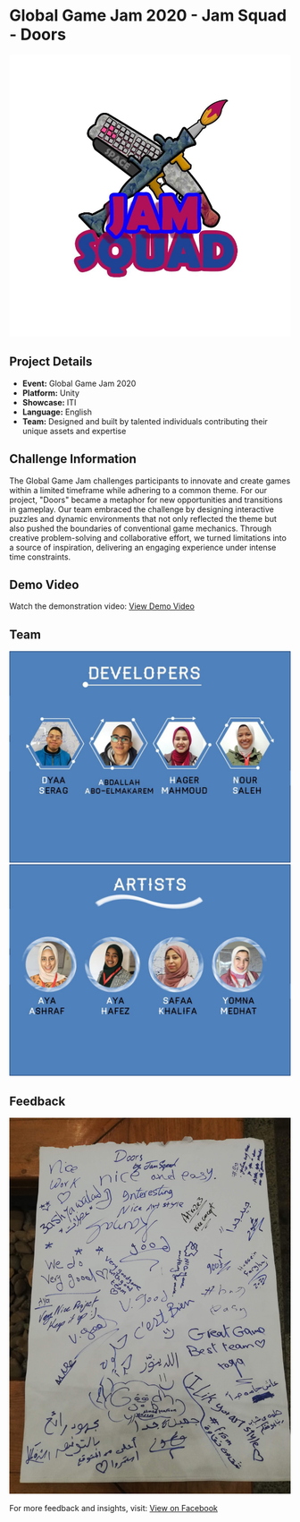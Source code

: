 # Global Game Jam 2020 - Jam Squad - Doors

![Project Screenshot](photos/IMG-20200201-WA0000.jpg)

## Project Details
- **Event:** Global Game Jam 2020
- **Platform:** Unity
- **Showcase:** ITI
- **Language:** English
- **Team:** Designed and built by talented individuals contributing their unique assets and expertise

## Challenge Information
The Global Game Jam challenges participants to innovate and create games within a limited timeframe while adhering to a common theme. For our project, "Doors" became a metaphor for new opportunities and transitions in gameplay. Our team embraced the challenge by designing interactive puzzles and dynamic environments that not only reflected the theme but also pushed the boundaries of conventional game mechanics. Through creative problem-solving and collaborative effort, we turned limitations into a source of inspiration, delivering an engaging experience under intense time constraints.

## Demo Video
Watch the demonstration video:
[View Demo Video](game.mp4)

## Team

![Team](photos/IMG-20200202-WA0019.jpg)
![Team](photos/IMG-20200202-WA0018.jpg)

## Feedback

![Feedback](photos/IMG_20200202_194505.jpg)

For more feedback and insights, visit:
[View on Facebook](https://www.facebook.com/share/p/18JZhFT4gs/)
